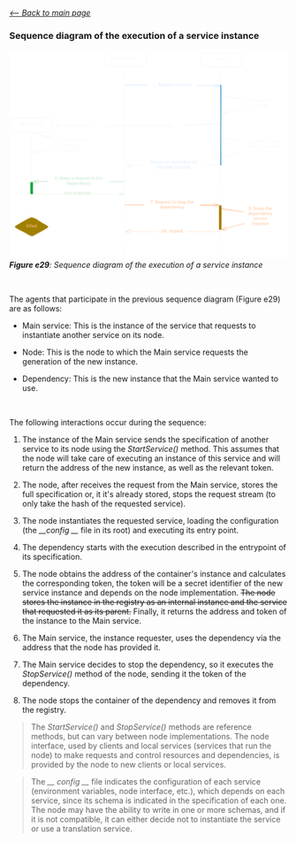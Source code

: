 [*<-- Back to main page*](README.md#system-behavior)


### Sequence diagram of the execution of a service instance

![Use case diagram](assets/e29d99_service_execution_diagram.excalidraw.svg)*__Figure e29__: Sequence diagram of the execution of a service instance*

<br>

The agents that participate in the previous sequence diagram (Figure e29) are as follows:

- Main service: This is the instance of the service that requests to instantiate another service on its node.

- Node: This is the node to which the Main service requests the generation of the new instance.

- Dependency: This is the new instance that the Main service wanted to use.

<br>

The following interactions occur during the sequence:

1. The instance of the Main service sends the specification of another service to its node using the *StartService()* method. This assumes that the node will take care of executing an instance of this service and will return the address of the new instance, as well as the relevant token.

2. The node, after receives the request from the Main service, stores the full specification or, it it's already stored, stops the request stream (to only take the hash of the requested service).
    
3. The node instantiates the requested service, loading the configuration (the *__config __* file in its root) and executing its entry point.

4. The dependency starts with the execution described in the entrypoint of its specification.

5. The node obtains the address of the container's instance and calculates the corresponding token, the token will be a secret identifier of the new service instance and depends on the node implementation. ~~The node stores the instance in the registry as an internal instance and the service that requested it as its parent.~~ Finally, it returns the address and token of the instance to the Main service.
    
6. The Main service, the instance requester, uses the dependency via the address that the node has provided it.
    
7. The Main service decides to stop the dependency, so it executes the *StopService()* method of the node, sending it the token of the dependency.

8. The node stops the container of the dependency and removes it from the registry.

>The *StartService()* and *StopService()* methods are reference methods, but can vary between node implementations. The node interface, used by clients and local services (services that run the node) to make requests and control resources and dependencies, is provided by the node to new clients or local services.

>The *__ config __* file indicates the configuration of each service (environment variables, node interface, etc.), which depends on each service, since its schema is indicated in the specification of each one. The node may have the ability to write in one or more schemas, and if it is not compatible, it can either decide not to instantiate the service or use a translation service.
